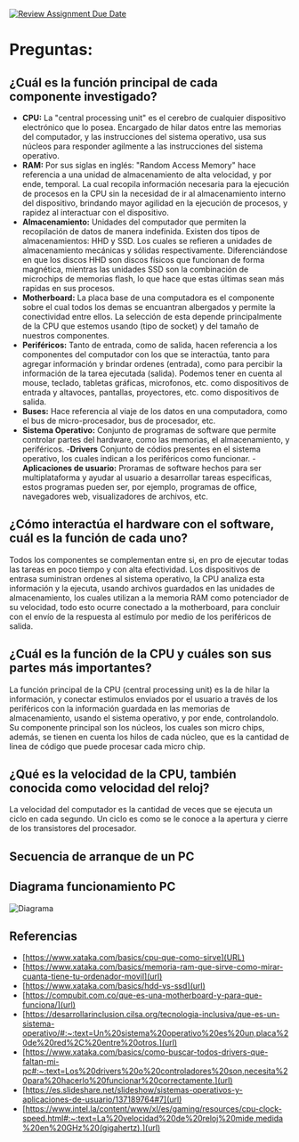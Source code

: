 [![Review Assignment Due Date](https://classroom.github.com/assets/deadline-readme-button-22041afd0340ce965d47ae6ef1cefeee28c7c493a6346c4f15d667ab976d596c.svg)](https://classroom.github.com/a/sTWg933Z)
# Preguntas:
## ¿Cuál es la función principal de cada componente investigado?
- __CPU:__ La "central processing unit" es el cerebro de cualquier dispositivo electrónico que lo posea. Encargado de hilar datos entre las  memorias del computador, y las instrucciones del sistema operativo, usa sus núcleos para responder agilmente a las instrucciones del sistema operativo.
- __RAM:__ Por sus siglas en inglés: "Random Access Memory" hace referencia a una unidad de almacenamiento de alta velocidad, y por ende, temporal. La cual recopila información necesaria para la ejecución de procesos en la CPU sin la necesidad de ir al almacenamiento interno del dispositivo, brindando mayor agilidad en la ejecución de procesos, y rapidez al interactuar con el dispositivo.
- __Almacenamiento:__ Unidades del computador que permiten la recopilación de datos de manera indefinida. Existen dos tipos de almacenamientos: HHD y SSD. Los cuales se refieren a unidades de almacenamiento mecánicas y sólidas respectivamente. Diferenciándose en que los discos HHD son discos físicos que funcionan de forma magnética, mientras las unidades SSD son la combinación de microchips de memorias flash, lo que hace que estas últimas sean más rapidas en sus procesos.
- __Motherboard:__ La placa base de una computadora es el componente sobre el cual todos los demas se encuantran albergados y permite la conectividad entre ellos. La selección de esta depende principalmente de la CPU que estemos usando (tipo de socket) y del tamaño de nuestros componentes.
- __Periféricos:__ Tanto de entrada, como de salida, hacen referencia a los componentes del computador con los que se interactúa, tanto para agregar información y brindar ordenes (entrada), como para percibir la información de la tarea ejecutada (salida). Podemos tener en cuenta al mouse, teclado, tabletas gráficas, microfonos, etc. como dispositivos de entrada y altavoces, pantallas, proyectores, etc. como dispositivos de salida.
- __Buses:__ Hace referencia al viaje de los datos en una computadora, como el bus de micro-procesador, bus de procesador, etc. 
- __Sistema Operativo:__  Conjunto de programas de software que permite controlar partes del hardware, como las memorias, el almacenamiento, y periféricos.
-__Drivers__ Conjunto de códios presentes en el sistema operativo, los cuales indican a los periféricos como funcionar.
-__Aplicaciones de usuario:__ Proramas de software hechos para ser multiplataforma y ayudar al usuario a desarrollar tareas especificas, estos programas pueden ser, por ejemplo, programas de office, navegadores web, visualizadores de archivos, etc.


## ¿Cómo interactúa el hardware con el software, cuál es la función de cada uno?
Todos los componentes se complementan entre si, en pro de ejecutar todas las tareas en poco tiempo y con alta efectividad.
Los dispositivos de entrasa suministran ordenes al sistema operativo, la CPU analiza esta información y la ejecuta, usando archivos guardados en las unidades de almacenamiento, los cuales utilizan a la memoria RAM como potenciador de su velocidad, todo esto ocurre conectado a la motherboard, para concluir con el envío de la respuesta al estímulo por medio de los periféricos de salida. 

## ¿Cuál es la función de la CPU y cuáles son sus partes más importantes?
La función principal de la CPU (central processing unit) es la de hilar la información, y conectar estimulos enviados por el usuario a través de los periféricos con la información guardada en las memorias de almacenamiento, usando el sistema operativo, y por ende, controlandolo. Su componente principal son los núcleos, los cuales son micro chips, además, se tienen en cuenta los hilos de cada núcleo, que es la cantidad de linea de código que puede procesar cada micro chip.

## ¿Qué es la velocidad de la CPU, también conocida como velocidad del reloj?
La velocidad del computador es la cantidad de veces que se ejecuta un ciclo en cada segundo. Un ciclo es como se le conoce a la apertura y cierre de los transistores del procesador.

## Secuencia de arranque de un PC

## Diagrama funcionamiento PC
![Diagrama](https://whimsical.com/hardware-software-8pUjbBg9pgVyyf5KXbEFqX)


## Referencias
- [https://www.xataka.com/basics/cpu-que-como-sirve](URL)
- [https://www.xataka.com/basics/memoria-ram-que-sirve-como-mirar-cuanta-tiene-tu-ordenador-movil](url)
- [https://www.xataka.com/basics/hdd-vs-ssd](url)
- [https://compubit.com.co/que-es-una-motherboard-y-para-que-funciona/](url)
- [https://desarrollarinclusion.cilsa.org/tecnologia-inclusiva/que-es-un-sistema-operativo/#:~:text=Un%20sistema%20operativo%20es%20un,placa%20de%20red%2C%20entre%20otros.](url)
- [https://www.xataka.com/basics/como-buscar-todos-drivers-que-faltan-mi-pc#:~:text=Los%20drivers%20o%20controladores%20son,necesita%20para%20hacerlo%20funcionar%20correctamente.](url)
- [https://es.slideshare.net/slideshow/sistemas-operativos-y-aplicaciones-de-usuario/137189764#7](url)
- [https://www.intel.la/content/www/xl/es/gaming/resources/cpu-clock-speed.html#:~:text=La%20velocidad%20de%20reloj%20mide,medida%20en%20GHz%20(gigahertz).](url)